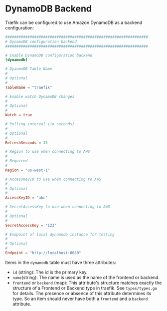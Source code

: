 # DynamoDB Backend

Træfik can be configured to use Amazon DynamoDB as a backend configuration:

```toml
################################################################
# DynamoDB configuration backend
################################################################

# Enable DynamoDB configuration backend
[dynamodb]

# DyanmoDB Table Name
#
# Optional
#
TableName = "traefik"

# Enable watch DynamoDB changes
#
# Optional
#
Watch = true

# Polling interval (in seconds)
#
# Optional
#
RefreshSeconds = 15

# Region to use when connecting to AWS
#
# Required
#
Region = "us-west-1"

# AccessKeyID to use when connecting to AWS
#
# Optional
#
AccessKeyID = "abc"

# SecretAccessKey to use when connecting to AWS
#
# Optional
#
SecretAccessKey = "123"

# Endpoint of local dynamodb instance for testing
#
# Optional
#
Endpoint = "http://localhost:8080"
```

Items in the `dynamodb` table must have three attributes: 

- `id` (string): The id is the primary key.
- `name`(string): The name is used as the name of the frontend or backend.
- `frontend` or `backend` (map): This attribute's structure matches exactly the structure of a Frontend or Backend type in traefik.
    See `types/types.go` for details.
    The presence or absence of this attribute determines its type.
    So an item should never have both a `frontend` and a `backend` attribute.
